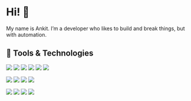 # Hi! 👋

My name is Ankit. I’m a developer who likes to build and break things, but with automation.

## 🧰 Tools & Technologies

![](https://img.shields.io/badge/OS-MacOS-informational?style=flat&logo=Apple&logoColor=white&color=3b9edb)
![](https://img.shields.io/badge/OS-ArchLinux-informational?style=flat&logo=arch-linux&logoColor=white&color=3b9edb)
![](https://img.shields.io/badge/OS-FedoraLinux-informational?style=flat&logo=fedora&logoColor=white&color=3b9edb)
![](https://img.shields.io/badge/Shell-ZSH-informational?style=flat&logo=gnu-bash&logoColor=white&color=3b9edb)
![](https://img.shields.io/badge/Shell-Bash-informational?style=flat&logo=gnu-bash&logoColor=white&color=3b9edb)
![](https://img.shields.io/badge/Desktop-KDEPlasma-informational?style=flat&logo=kde&logoColor=white&color=3b9edb)

![](https://img.shields.io/badge/Editor-PyCharm-informational?style=flat&logo=jetbrains&logoColor=white&color=3b9edb)
![](https://img.shields.io/badge/Editor-VSCode-informational?style=flat&logo=visual-studio-code&logoColor=white&color=3b9edb)
![](https://img.shields.io/badge/Code-Python-informational?style=flat&logo=python&logoColor=white&color=3b9edb)
![](https://img.shields.io/badge/Code-Typescript-informational?style=flat&logo=typescript&logoColor=white&color=3b9edb)

![](https://img.shields.io/badge/Cloud-Amazon_Web_Services-informational?style=flat&logo=amazon-aws&logoColor=white&color=3b9edb)
![](https://img.shields.io/badge/Tools-CDK-informational?style=flat&logo=amazon-aws&logoColor=white&color=3b9edb)
![](https://img.shields.io/badge/Tools-CloudFormation-informational?style=flat&logo=amazon-aws&logoColor=white&color=3b9edb)
![](https://img.shields.io/badge/Tools-Docker-informational?style=flat&logo=docker&logoColor=white&color=3b9edb)

<!-- ## 📈 GitHub Stats

<a href="https://github.com/asadana/asadana">
  <img align="center" src="https://github-readme-stats.vercel.app/api/top-langs/?username=asadana&show_icons=true&line_height=27&count_private=true&title_color=ffffff&text_color=c9cacc&icon_color=2bbc8a&bg_color=1d1f21" alt="Ankit's GitHub Stats" />
</a>

<a href="https://github.com/asadana/asadana">
  <img align="center" src="https://github-readme-stats.vercel.app/api?username=asadana&show_icons=true&line_height=27&count_private=true&title_color=ffffff&text_color=c9cacc&icon_color=2bbc8a&bg_color=1d1f21" alt="Ankit's GitHub Stats" />
</a>

-->
